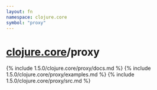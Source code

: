```yaml
---
layout: fn
namespace: clojure.core
symbol: "proxy"
---
```


# [clojure.core](../)/proxy

{% include 1.5.0/clojure.core/proxy/docs.md %}
{% include 1.5.0/clojure.core/proxy/examples.md %}
{% include 1.5.0/clojure.core/proxy/src.md %}

